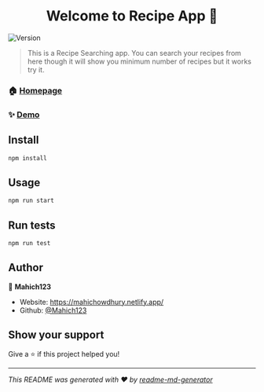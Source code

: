 <h1 align="center">Welcome to Recipe App 👋</h1>
<p>
  <img alt="Version" src="https://img.shields.io/badge/version- -blue.svg?cacheSeconds=2592000" />
</p>

> This is a Recipe Searching app. You can search your recipes from here though it will show you minimum number of recipes but it works try it.

### 🏠 [Homepage](https://github.com/Mahich123/Recipe-app)

### ✨ [Demo](https://recipee.netlify.app/)

## Install

```sh
npm install
```

## Usage

```sh
npm run start
```

## Run tests

```sh
npm run test
```

## Author

👤 **Mahich123**

* Website: https://mahichowdhury.netlify.app/
* Github: [@Mahich123](https://github.com/Mahich123)

## Show your support

Give a ⭐️ if this project helped you!

***
_This README was generated with ❤️ by [readme-md-generator](https://github.com/kefranabg/readme-md-generator)_